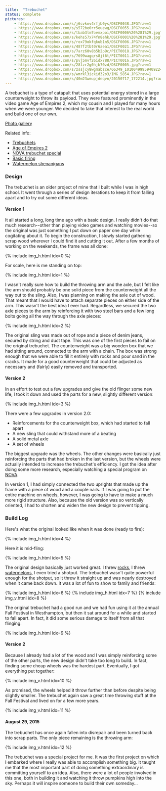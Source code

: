 ```yaml
---
title:  "Trebuchet"
status: complete
pictures:
    - https://www.dropbox.com/s/j6cvknv4rfjb0ys/DSCF0048.JPG?raw=1
    - https://www.dropbox.com/s/s572be0rr5euewg/DSCF0055.JPG?raw=1
    - https://www.dropbox.com/s/tbab3lm7oemxpoi/DSCF0006%20%281%29.jpg?raw=1
    - https://www.dropbox.com/s/kehs57x74fn8ehk/DSCF0001%20%281%29.jpg?raw=1
    - https://www.dropbox.com/s/rox79okfqkub1n5/DSCF0006.JPG?raw=1
    - https://www.dropbox.com/s/487f2tbt0r6aea1/DSCF0021.JPG?raw=1
    - https://www.dropbox.com/s/7arz60v8b5b2p9c/PICT0018.JPG?raw=1
    - https://www.dropbox.com/s/7699wagqrs8jt6t/PICT0011.JPG?raw=1
    - https://www.dropbox.com/s/pvj5mvf26idx788/PICT0016.JPG?raw=1
    - https://www.dropbox.com/s/28lzr2g0hjb70zd/DSCF0005.jpg?raw=1
    - https://www.dropbox.com/s/zssjcy8wgmabzce/66349_10100499959409224_9388196_75700116_1428724_n.jpg?raw=1
    - https://www.dropbox.com/s/wmrkl3ickid32o3/IMG_5854.JPG?raw=1
    - https://www.dropbox.com/s/40m23wmupjdeqvn/20150717_172214.jpg?raw=1
---
```


A trebuchet is a type of catapult that uses potential energy stored in a large counterweight to throw its payload. They were featured prominently in the video game Age of Empires 2, which my cousin and I played for many hours when we were younger. We decided to take that interest to the real world and build one of our own.

<a href="https://www.dropbox.com/sh/5nmwicq1nvfxbm3/AAC0rO54t_W3oAyBx28V_kw0a?dl=0">Photo gallery</a>

Related info:

* [Trebuchets](http://en.wikipedia.org/wiki/Trebuchet)
* [Age of Empires 2](http://en.wikipedia.org/wiki/Age_of_Empires_II:_The_Age_of_Kings)
* [NOVA trebuchet special](http://www.pbs.org/wgbh/nova/lostempires/trebuchet/builds.html)
* [Basic firing](https://youtu.be/8YrWAQM1NWY)
* [Watermelon shenanigans](https://youtu.be/XDa99RYjF8k?t=2m)

### Design
The trebuchet is an older project of mine that I built while I was in high school. It went through a series of design iterations to keep it from falling apart and to try out some different ideas.

#### Version 1

It all started a long, long time ago with a basic design. I really didn\'t do that much research--other than playing video games and watching movies--so the original was just something I put down on paper one day while cogitating about it. To begin the construction, I slowly started gathering scrap wood wherever I could find it and cutting it out. After a few months of working on the weekends, the frame was all done:

{% include img_h.html idx=0 %}

For scale, here is me standing on top:

{% include img_h.html idx=1 %}

I wasn\'t really sure how to build the throwing arm and the axle, but I felt like the arm should probably be one solid piece from the counterweight all the way out to the sling. Also, I was planning on making the axle out of wood. That meant that I would have to attach separate pieces on either side of the arm. This wasn\'t the best idea I ever had. Regardless, we secured the two axle pieces to the arm by reinforcing it with two steel bars and a few long bolts going all the way through the axle pieces:

{% include img_h.html idx=2 %}

The original sling was made out of rope and a piece of denim jeans, secured by string and duct tape. This was one of the first pieces to fail on the original trebuchet. The counterweight was a big wooden box that we had sitting around, connected to the arm with a chain. The box was strong enough that we were able to fill it entirely with rocks and pour sand in the cracks. It made for a good counterweight that could be adjusted as necessary and (fairly) easily removed and transported.

#### Version 2
In an effort to test out a few upgrades and give the old flinger some new life, I took it down and used the parts for a new, slightly different version:

{% include img_h.html idx=3 %}

There were a few upgrades in version 2.0:

* Reinforcements for the counterweight box, which had started to fall apart
* A new sling that could withstand more of a beating
* A solid metal axle
* A set of wheels

The biggest upgrade was the wheels. The other changes were basically just reinforcing the parts that had broken in the last version, but the wheels were actually intended to increase the trebuchet\'s efficiency. I got the idea after doing some more research, especially watching a special program on [NOVA](http://www.pbs.org/wgbh/nova/lostempires/trebuchet/builds.html).

In version 1, I had simply connected the two uprights that made up the frame with a piece of wood and a couple nails. If I was going to put the entire machine on wheels, however, I was going to have to make a much more rigid structure. Also, because the old version was so vertically oriented, I had to shorten and widen the new design to prevent tipping.

### Build Log
Here\'s what the original looked like when it was done (ready to fire):

{% include img_h.html idx=4 %}

Here it is mid-fling:

{% include img_h.html idx=5 %}

The original design basically just worked great. I threw [rocks](https://youtu.be/8YrWAQM1NWY), I threw [watermelons](https://youtu.be/XDa99RYjF8k?t=2m2s), I even tried a shotput. The trebuchet wasn\'t quite powerful enough for the shotput, so it threw it straight up and was nearly destroyed when it came back down. It was a lot of fun to show to family and friends:

{% include img_h.html idx=6 %}&nbsp;{% include img_h.html idx=7 %}&nbsp;{% include img_v.html idx=8 %}

The original trebuchet had a good run and we had fun using it at the annual Fall Festival in Westhampton, but then it sat around for a while and started to fall apart. In fact, it did some serious damage to itself from all that flinging:

{% include img_h.html idx=9 %}

#### Version 2
Because I already had a lot of the wood and I was simply reinforcing some of the other parts, the new design didn\'t take too long to build. In fact, finding some cheap wheels was the hardest part. Eventually, I got everything put together:

{% include img_v.html idx=10 %}

As promised, the wheels helped it throw further than before despite being slightly smaller. The trebuchet again saw a great time throwing stuff at the Fall Festival and lived on for a few more years.

{% include img_v.html idx=11 %}

#### August 29, 2015
The trebuchet has once again fallen into disrepair and been turned back into scrap parts. The only piece remaining is the throwing arm:

{% include img_v.html idx=12 %}

The trebuchet was a special project for me. It was the first project on which I embarked where I really was able to accomplish something big. It taught me that the most important part of doing something extraordinary is committing yourself to an idea. Also, there were a lot of people involved in this one, both in building it and watching it throw pumpkins high into the sky. Perhaps it will inspire someone to build their own someday...
